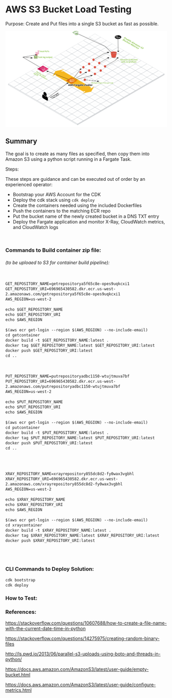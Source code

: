 # AWS S3 Bucket Load Testing

Purpose: Create and Put files into a single S3 bucket as fast as possible. 

![MacDown logo](S3_Load_Test_Diagram.png)

## Summary

The goal is to create as many files as specified, then copy them into Amazon S3 using a python script running in a Fargate Task. 


Steps: 

These steps are guidance and can be executed out of order by an experienced operator:

* Bootstrap your AWS Account for the CDK
* Deploy the cdk stack using `cdk deploy` 
* Create the containers needed using the included Dockerfiles
* Push the containers to the matching ECR repo
* Put the bucket name of the newly created bucket in a DNS TXT entry
* Deploy the Fargate application and monitor X-Ray, CloudWatch metrics, and CloudWatch logs

</br>


### Commands to Build container zip file: 
###### (to be uploaed to S3 for container build pipeline):

```

GET_REPOSITORY_NAME=getrepositorya5f65c8e-opes9uqkcxi1
GET_REPOSITORY_URI=696965430582.dkr.ecr.us-west-2.amazonaws.com/getrepositorya5f65c8e-opes9uqkcxi1
AWS_REGION=us-west-2

echo $GET_REPOSITORY_NAME
echo $GET_REPOSITORY_URI
echo $AWS_REGION

$(aws ecr get-login --region $(AWS_REGION) --no-include-email)
cd getcontainer
docker build -t $GET_REPOSITORY_NAME:latest .
docker tag $GET_REPOSITORY_NAME:latest $GET_REPOSITORY_URI:latest
docker push $GET_REPOSITORY_URI:latest
cd ..



PUT_REPOSITORY_NAME=putrepositoryadbc1150-wtujtmuva7bf
PUT_REPOSITORY_URI=696965430582.dkr.ecr.us-west-2.amazonaws.com/putrepositoryadbc1150-wtujtmuva7bf
AWS_REGION=us-west-2

echo $PUT_REPOSITORY_NAME
echo $PUT_REPOSITORY_URI
echo $AWS_REGION

$(aws ecr get-login --region $(AWS_REGION) --no-include-email)
cd putcontainer
docker build -t $PUT_REPOSITORY_NAME:latest .
docker tag $PUT_REPOSITORY_NAME:latest $PUT_REPOSITORY_URI:latest
docker push $PUT_REPOSITORY_URI:latest
cd ..




XRAY_REPOSITORY_NAME=xrayrepository855dc8d2-fy0wax3vgbhl
XRAY_REPOSITORY_URI=696965430582.dkr.ecr.us-west-2.amazonaws.com/xrayrepository855dc8d2-fy0wax3vgbhl
AWS_REGION=us-west-2

echo $XRAY_REPOSITORY_NAME
echo $XRAY_REPOSITORY_URI
echo $AWS_REGION

$(aws ecr get-login --region $(AWS_REGION) --no-include-email)
cd xraycontainer
docker build -t $XRAY_REPOSITORY_NAME:latest .
docker tag $XRAY_REPOSITORY_NAME:latest $XRAY_REPOSITORY_URI:latest
docker push $XRAY_REPOSITORY_URI:latest




```

### CLI Commands to Deploy Solution: 

```
cdk bootstrap
cdk deploy
```


### How to Test:




### References:

https://stackoverflow.com/questions/10607688/how-to-create-a-file-name-with-the-current-date-time-in-python

https://stackoverflow.com/questions/14275975/creating-random-binary-files

http://ls.pwd.io/2013/06/parallel-s3-uploads-using-boto-and-threads-in-python/

https://docs.aws.amazon.com/AmazonS3/latest/user-guide/empty-bucket.html

https://docs.aws.amazon.com/AmazonS3/latest/user-guide/configure-metrics.html



